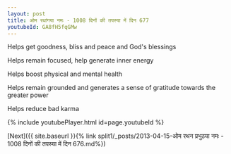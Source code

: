 ```yaml
---
layout: post
title: ओम रथांगया नमः - 1008 दिनों की तपस्या में दिन 677
youtubeId: GA8fH5fqGMw
---
```

 
 
Helps get goodness, bliss and peace and God's blessings
 
Helps remain focused, help generate inner energy 
 
Helps boost physical and mental health 
 
Helps remain grounded and generates a sense of gratitude towards the greater power 
 
Helps reduce bad karma
 
 
 
 


{% include youtubePlayer.html id=page.youtubeId %}
 
[Next]({{ site.baseurl }}{% link  split1/_posts/2013-04-15-ओम रथन प्रभुठया नमः - 1008 दिनों की तपस्या में दिन 676.md%})
 
